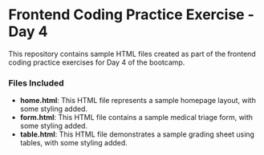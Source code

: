 # Frontend Coding Practice Exercise - Day 4
This repository contains sample HTML files created as part of the frontend coding practice exercises for Day 4 of the bootcamp.

### Files Included
- **home.html**: This HTML file represents a sample homepage layout, with some styling added.
- **form.html**: This HTML file contains a sample medical triage form, with some styling added.
- **table.html**: This HTML file demonstrates a sample grading sheet using tables, with some styling added.
